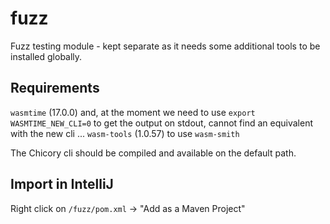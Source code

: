 # fuzz

Fuzz testing module - kept separate as it needs some additional tools to be installed globally.

## Requirements

`wasmtime` (17.0.0) and, at the moment we need to use `export WASMTIME_NEW_CLI=0` to get the output on stdout, cannot find an equivalent with the new cli ...
`wasm-tools` (1.0.57) to use `wasm-smith`

The Chicory cli should be compiled and available on the default path.

## Import in IntelliJ

Right click on `/fuzz/pom.xml` -> "Add as a Maven Project"
